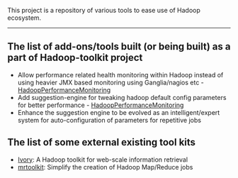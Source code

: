 This project is a repository of various tools to ease use of Hadoop ecosystem.

---


## The list of add-ons/tools built (or being built) as a part of Hadoop-toolkit project ##
  * Allow performance related health monitoring within Hadoop instead of using heavier JMX based monitoring using Ganglia/nagios etc - [HadoopPerformanceMonitoring](HadoopPerformanceMonitoring.md)
  * Add suggestion-engine for tweaking hadoop default config parameters for better performance - [HadoopPerformanceMonitoring](HadoopPerformanceMonitoring.md)
  * Enhance the suggestion engine to be evolved as an intelligent/expert system for auto-configuration of parameters for repetitive jobs

## The list of some external existing tool kits ##
  * [Ivory](http://www.umiacs.umd.edu/~jimmylin/ivory/docs/index.html): A Hadoop toolkit for web-scale information retrieval
  * [mrtoolkit](http://code.google.com/p/mrtoolkit/):  Simplify the creation of Hadoop Map/Reduce jobs